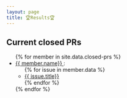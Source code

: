 ```yaml
---
layout: page
title: 🏆Results🏆
---
```


## Current closed PRs
<ul>
{% for member in site.data.closed-prs %}
  <li>
    <a href="https://github.com/{{ member.name}}">
      {{ member.name}}
    </a> :
    <ul>
    {% for issue in member.data %}
      <li>
        <a href="https://github.com/{{ member.name}}/issues/{{issue.number}}">
      {{ issue.title}} </a>
      </li>
      {% endfor %}
    </ul>
  </li>
{% endfor %}
</ul>